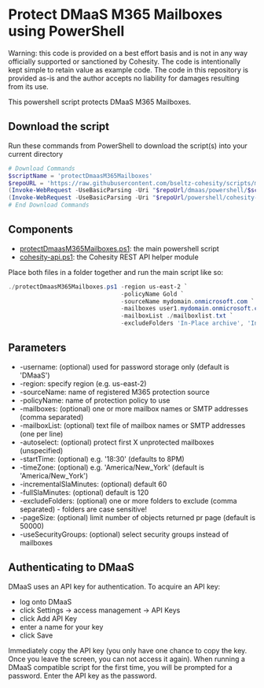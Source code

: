 # Protect DMaaS M365 Mailboxes using PowerShell

Warning: this code is provided on a best effort basis and is not in any way officially supported or sanctioned by Cohesity. The code is intentionally kept simple to retain value as example code. The code in this repository is provided as-is and the author accepts no liability for damages resulting from its use.

This powershell script protects DMaaS M365 Mailboxes.

## Download the script

Run these commands from PowerShell to download the script(s) into your current directory

```powershell
# Download Commands
$scriptName = 'protectDmaasM365Mailboxes'
$repoURL = 'https://raw.githubusercontent.com/bseltz-cohesity/scripts/master'
(Invoke-WebRequest -UseBasicParsing -Uri "$repoUrl/dmaas/powershell/$scriptName/$scriptName.ps1").content | Out-File "$scriptName.ps1"; (Get-Content "$scriptName.ps1") | Set-Content "$scriptName.ps1"
(Invoke-WebRequest -UseBasicParsing -Uri "$repoUrl/powershell/cohesity-api/cohesity-api.ps1").content | Out-File cohesity-api.ps1; (Get-Content cohesity-api.ps1) | Set-Content cohesity-api.ps1
# End Download Commands
```

## Components

* [protectDmaasM365Mailboxes.ps1](https://raw.githubusercontent.com/bseltz-cohesity/scripts/master/dmaas/powershell/protectDmaasM365Mailboxes/protectDmaasM365Mailboxes.ps1): the main powershell script
* [cohesity-api.ps1](https://raw.githubusercontent.com/bseltz-cohesity/scripts/master/powershell/cohesity-api/cohesity-api.ps1): the Cohesity REST API helper module

Place both files in a folder together and run the main script like so:

```powershell
./protectDmaasM365Mailboxes.ps1 -region us-east-2 `
                                -policyName Gold `
                                -sourceName mydomain.onmicrosoft.com `
                                -mailboxes user1.mydomain.onmicrosoft.com, user2.mydomain.onmicrosoft.com `
                                -mailboxList ./mailboxlist.txt `
                                -excludeFolders 'In-Place archive', 'Infected Items'
```

## Parameters

* -username: (optional) used for password storage only (default is 'DMaaS')
* -region: specify region (e.g. us-east-2)
* -sourceName: name of registered M365 protection source
* -policyName: name of protection policy to use
* -mailboxes: (optional) one or more mailbox names or SMTP addresses (comma separated)
* -mailboxList: (optional) text file of mailbox names or SMTP addresses (one per line)
* -autoselect: (optional) protect first X unprotected mailboxes (unspecified)
* -startTime: (optional) e.g. '18:30' (defaults to 8PM)
* -timeZone: (optional) e.g. 'America/New_York' (default is 'America/New_York')
* -incrementalSlaMinutes: (optional) default 60
* -fullSlaMinutes: (optional) default is 120
* -excludeFolders: (optional) one or more folders to exclude (comma separated) - folders are case sensitive!
* -pageSize: (optional) limit number of objects returned pr page (default is 50000)
* -useSecurityGroups: (optional) select security groups instead of mailboxes

## Authenticating to DMaaS

DMaaS uses an API key for authentication. To acquire an API key:

* log onto DMaaS
* click Settings -> access management -> API Keys
* click Add API Key
* enter a name for your key
* click Save

Immediately copy the API key (you only have one chance to copy the key. Once you leave the screen, you can not access it again). When running a DMaaS compatible script for the first time, you will be prompted for a password. Enter the API key as the password.
